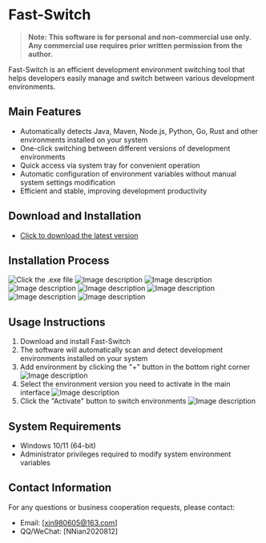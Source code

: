# Fast-Switch

> **Note: This software is for personal and non-commercial use only. Any commercial use requires prior written permission from the author.**

Fast-Switch is an efficient development environment switching tool that helps developers easily manage and switch between various development environments.

## Main Features

- Automatically detects Java, Maven, Node.js, Python, Go, Rust and other environments installed on your system
- One-click switching between different versions of development environments
- Quick access via system tray for convenient operation
- Automatic configuration of environment variables without manual system settings modification
- Efficient and stable, improving development productivity

## Download and Installation
- [Click to download the latest version](https://kkgithub.com/Jia0808/FAST-SWITCH/blob/main/Fast-Switch-Setup.exe)

## Installation Process
![Click the .exe file](/imgs/imgs1.0.png)
![Image description](/imgs/imgs1.1.png)
![Image description](/imgs/imgs1.2.png)
![Image description](/imgs/imgs1.3.png)
![Image description](/imgs/imgs1.4.png)
![Image description](/imgs/imgs1.5.png)
![Image description](/imgs/imgs1.6.png)
![Image description](/imgs/imgs1.7.png)

## Usage Instructions

1. Download and install Fast-Switch
2. The software will automatically scan and detect development environments installed on your system
3. Add environment by clicking the "+" button in the bottom right corner
![Image description](imgs/2.1.png)
4. Select the environment version you need to activate in the main interface
![Image description](imgs/2.2.png)
5. Click the "Activate" button to switch environments
![Image description](imgs/2.3.png)

## System Requirements

- Windows 10/11 (64-bit)
- Administrator privileges required to modify system environment variables

## Contact Information

For any questions or business cooperation requests, please contact:
- Email: [xin980605@163.com]
- QQ/WeChat: [NNian2020812]
